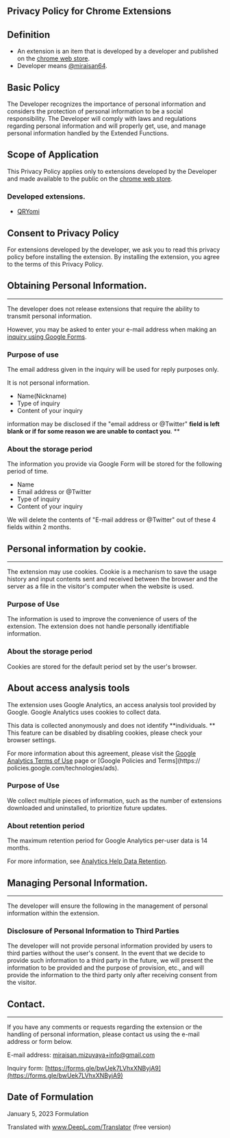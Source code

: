 ## Privacy Policy for Chrome Extensions

## Definition
- An extension is an item that is developed by a developer and published on the [chrome web store](https://chrome.google.com/webstore).
- Developer means [@miraisan64](https://twitter.com/miraisan64).

## Basic Policy
The Developer recognizes the importance of personal information and considers the protection of personal information to be a social responsibility. The Developer will comply with laws and regulations regarding personal information and will properly get, use, and manage personal information handled by the Extended Functions.

## Scope of Application
This Privacy Policy applies only to extensions developed by the Developer and made available to the public on the [chrome web store](https://chrome.google.com/webstore).
### Developed extensions.
- [QRYomi](https://chrome.google.com/webstore/detail/qryomi/nmanfahnbpmfhoddlchncnoemgoieogp)

## Consent to Privacy Policy
For extensions developed by the developer, we ask you to read this privacy policy before installing the extension.
By installing the extension, you agree to the terms of this Privacy Policy.

## Obtaining Personal Information.
***
The developer does not release extensions that require the ability to transmit personal information.

However, you may be asked to enter your e-mail address when making an [inquiry using Google Forms](https://forms.gle/bwUek7LVhxXNByjA9).

### Purpose of use
The email address given in the inquiry will be used for reply purposes only.

It is not personal information.
- Name(Nickname)
- Type of inquiry
- Content of your inquiry

information may be disclosed if the "email address or @Twitter" **field is left blank or if for some reason we are unable to contact you**. **

### About the storage period
The information you provide via Google Form will be stored for the following period of time.
- Name
- Email address or @Twitter
- Type of inquiry
- Content of your inquiry

We will delete the contents of "E-mail address or @Twitter" out of these 4 fields within 2 months.

## Personal information by cookie.
***
The extension may use cookies.
Cookie is a mechanism to save the usage history and input contents sent and received between the browser and the server as a file in the visitor's computer when the website is used.

### Purpose of Use
The information is used to improve the convenience of users of the extension.
The extension does not handle personally identifiable information.

### About the storage period
Cookies are stored for the default period set by the user's browser.

## About access analysis tools
The extension uses Google Analytics, an access analysis tool provided by Google.
Google Analytics uses cookies to collect data.

This data is collected anonymously and does not identify **individuals. **
This feature can be disabled by disabling cookies, please check your browser settings.

For more information about this agreement, please visit the [Google Analytics Terms of Use](https://marketingplatform.google.com/about/analytics/terms/jp/) page or [Google Policies and Terms](https:// policies.google.com/technologies/ads).

### Purpose of Use
We collect multiple pieces of information, such as the number of extensions downloaded and uninstalled, to prioritize future updates.

### About retention period
The maximum retention period for Google Analytics per-user data is 14 months.

For more information, see [Analytics Help Data Retention](https://support.google.com/analytics/answer/7667196).

## Managing Personal Information.
***
The developer will ensure the following in the management of personal information within the extension.

### Disclosure of Personal Information to Third Parties
The developer will not provide personal information provided by users to third parties without the user's consent.
In the event that we decide to provide such information to a third party in the future, we will present the information to be provided and the purpose of provision, etc., and will provide the information to the third party only after receiving consent from the visitor.

## Contact.
***
If you have any comments or requests regarding the extension or the handling of personal information, please contact us using the e-mail address or form below.

E-mail address: miraisan.mizuyaya+info@gmail.com

Inquiry form: [https://forms.gle/bwUek7LVhxXNByjA9](https://forms.gle/bwUek7LVhxXNByjA9)

## Date of Formulation
January 5, 2023 Formulation

Translated with www.DeepL.com/Translator (free version)